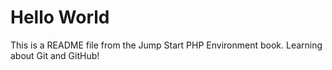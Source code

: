 # Hello World
This is a README file from the Jump Start PHP Environment book. 
Learning about Git and GitHub!